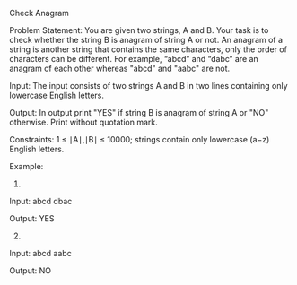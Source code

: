 Check Anagram


Problem Statement:
You are given two strings, A and B. Your task is to check whether the string B is anagram of string A or not. An anagram of a string is another string that contains the same characters, only the order of characters can be different. For example, “abcd” and “dabc” are an anagram of each other whereas "abcd" and "aabc" are not.

Input:
The input consists of two strings A and B in two lines containing only lowercase English letters.

Output:
In output print "YES" if string B is anagram of string A or "NO" otherwise. Print without quotation mark.

Constraints:
1 ≤ ∣A∣,∣B∣ ≤ 10000; strings contain only lowercase (a−z) English letters.


Example:

1.
Input:
abcd
dbac

Output:
YES


2.
Input:
abcd
aabc

Output:
NO
